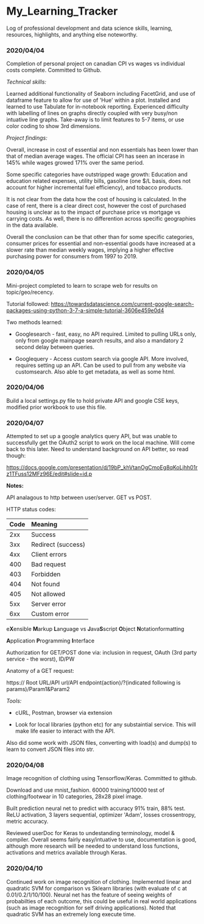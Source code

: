 # My_Learning_Tracker

Log of professional development and data science skills, learning, resources, highlights, and anything else noteworthy. 

### 2020/04/04

Completion of personal project on canadian CPI vs wages vs individual costs complete. Committed to Github.

*Technical skills:*

Learned additional functionality of Seaborn including FacetGrid, and use of dataframe feature to allow for use of 'Hue' within a plot. Installed and learned to use Tabulate for in-notebook reporting. Experienced difficulty with labelling of lines on graphs directly coupled with very busy/non intuative line graphs. Take-away is to limit features to 5-7 items, or use color coding to show 3rd dimensions.

*Project findings:*

Overall, increase in cost of essential and non essentials has been lower than that of median average wages. The official CPI has seen an incerase in 145% while wages growed 171% over the same period.

Some specific categories have outstripped wage growth: Education and education related expenses, utility bills, gasoline (one $/L basis, does not account for higher incremental fuel efficiency), and tobacco products.

It is not clear from the data how the cost of housing is calculated. In the case of rent, there is a clear direct cost, however the cost of purchased housing is unclear as to the impact of purchase price vs mortgage vs carrying costs. As well, there is no differention across specific geographies in the data available.

Overall the conclusion can be that other than for some specific categories, consumer prices for essential and non-essential goods have increased at a slower rate than median weekly wages, implying a higher effective purchasing power for consumers from 1997 to 2019.

### 2020/04/05

Mini-project completed to learn to scrape web for results on topic/geo/recency.

Tutorial followed: https://towardsdatascience.com/current-google-search-packages-using-python-3-7-a-simple-tutorial-3606e459e0d4

Two methods learned:

* Googlesearch - fast, easy, no API required. Limited to pulling URLs only, only from google mainpage search results, and also a mandatory 2 second delay between queries.

* Googlequery - Access custom search via google API. More involved, requires setting up an API. Can be used to pull from any website via customsearch. Also able to get metadata, as well as some html.

### 2020/04/06

Build a local settings.py file to hold private API and google CSE keys, modified prior workbook to use this file.

### 2020/04/07

Attempted to set up a google analytics query API, but was unable to successfully get the OAuth2 script to work on the local machine. Will come back to this later. Need to understand background on API better, so read though:

https://docs.google.com/presentation/d/19bP_khVtanOgCmoEg8qKoLjhh01rz1TFuss12MFz96E/edit#slide=id.p

**Notes:**

API analagous to http between user/server. GET vs POST.

HTTP status codes:

|Code | Meaning            |
|-----|:-------------------|
|2xx  | Success            |
|3xx  | Redirect (success) |
|4xx  | Client errors      |
|400  | Bad request        |
|403  | Forbidden          |
|404  | Not found          |
|405  | Not allowed        |
|5xx  | Server error       |
|6xx  | Custom error       |

e**X**ensible **M**arkup **L**anguage vs **J**ava**S**script **O**bject **N**otationformatting

**A**pplication **P**rogramming **I**nterface

Authorization for GET/POST done via: inclusion in request, OAuth (3rd party service - the worst), ID/PW

Anatomy of a GET request:

https:// Root URL/API url/API endpoint(action)/?(indicated following is params)/Param1&Param2

*Tools:* 

* cURL, Postman, browser via extension

* Look for local libraries (python etc) for any substaintial service. This will make life easier to interact with the API.

Also did some work with JSON files, converting with load(s) and dump(s) to learn to convert JSON files into str.

### 2020/04/08

Image recognition of clothing using Tensorflow/Keras. Committed to github.

Download and use mnist_fashion. 60000 training/10000 test of clothing/footwear in 10 categories, 28x28 pixel image.

Built prediction neural net to predict with accuracy 91% train, 88% test. ReLU activation, 3 layers sequential, optimizer 'Adam', losses crossentropy, metric accuracy.

Reviewed userDoc for Keras to undestanding terminology, model & compiler. Overall seems fairly easy/intuative to use, documentation is good, although more research will be needed to understand loss functions, activations and metrics available through Keras.

### 2020/04/10

Continued work on image recognition of clothing. Implemented linear and quadratic SVM for comparison vs Sklearn libraries (with evaluate of c at 0.01/0.2/1/10/100). Neural net has the feature of seeing weights of probabilties of each outcome, this could be useful in real world applications (such as image recognition for self driving applications). Noted that quadratic SVM has an extremely long execute time.
